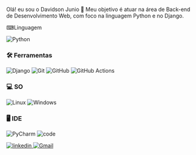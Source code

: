 Olá! eu sou o Davidson Junio 👋
Meu objetivo é atuar na área de Back-end de Desenvolvimento Web, com foco na linguagem Python e no Django.

⌨Linguagem 


![Python](https://img.shields.io/badge/Python-3776AB?style=for-the-badge&logo=python&logoColor=white)

### <strong>🛠 Ferramentas</strong>

![Django](https://img.shields.io/badge/Django-092E20?style=for-the-badge&logo=django&logoColor=white)
![Git](https://img.shields.io/badge/Git-F05032?style=for-the-badge&logo=git&logoColor=white)
![GitHub](https://img.shields.io/badge/GitHub-100000?style=for-the-badge&logo=github&logoColor=white)
![GitHub Actions](https://img.shields.io/badge/GitHub_Actions-2088FF?style=for-the-badge&logo=github-actions&logoColor=white)


### <strong>‍💻 SO</strong>
![Linux](https://img.shields.io/badge/Linux-FCC624?style=for-the-badge&logo=linux&logoColor=black)
![Windows](https://img.shields.io/badge/Windows-0078D6?style=for-the-badge&logo=windows&logoColor=white)



### <strong>🖥 IDE</strong>
![PyCharm](https://img.shields.io/badge/PyCharm-000000.svg?&style=for-the-badge&logo=PyCharm&logoColor=white)
![code](https://img.shields.io/badge/Xcode-007ACC?style=for-the-badge&logo=Xcode&logoColor=white)

<a target='_blank' href='https://www.linkedin.com/in/davidson-castro-741323241/'>![linkedin](https://img.shields.io/badge/LinkedIn-0077B5?style=for-the-badge&logo=linkedin&logoColor=white)
<a target='_blank' href='https://mail.google.com/mail/u/0/#inbox'>![Gmail](https://img.shields.io/badge/Gmail-D14836?style=for-the-badge&logo=gmail&logoColor=white)
